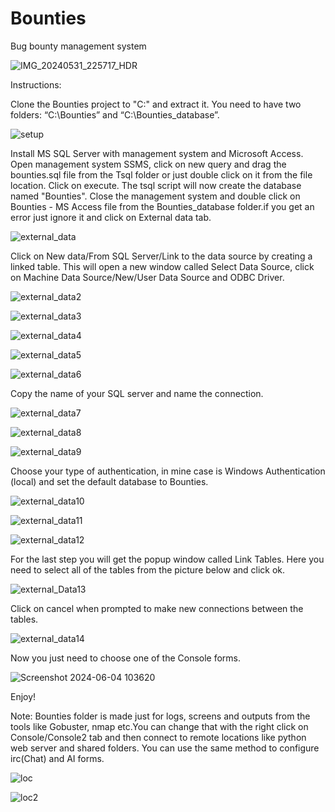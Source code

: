 # Bounties
Bug bounty management system

![IMG_20240531_225717_HDR](https://github.com/ValentaA/Bounties/assets/90060698/53bd3263-928d-4f96-b776-5b601d22c056)





Instructions:

Clone the Bounties project  to "C:\" and extract it. You need to have two folders: “C:\Bounties” and “C:\Bounties_database”.

![setup](https://github.com/ValentaA/Bounties/assets/90060698/12942481-f046-4e16-88ea-ec6a28038328)

Install MS SQL Server with management system and Microsoft Access. Open management system SSMS, click on new query and drag the bounties.sql file from the Tsql folder or just double click on it from the file location. Click on execute. The tsql script will now create the database named "Bounties". 
Close the management system and double click on Bounties - MS Access file from the Bounties_database folder.if you get an error just ignore it and click on External data tab. 

![external_data](https://github.com/ValentaA/Bounties/assets/90060698/e30cf956-8266-4574-b5dc-211d0932784a)

Click on New data/From SQL Server/Link to the data source by creating a linked table. This will open a new window called Select Data Source, click on Machine Data Source/New/User Data Source and ODBC Driver.

![external_data2](https://github.com/ValentaA/Bounties/assets/90060698/067d8724-e2a4-45bd-a718-218e06a1792c)

![external_data3](https://github.com/ValentaA/Bounties/assets/90060698/230bbe62-27f4-4968-9dfa-6d9dc2a13a5a)

![external_data4](https://github.com/ValentaA/Bounties/assets/90060698/788e3fef-cd1b-484f-a191-e09dae665c99)

![external_data5](https://github.com/ValentaA/Bounties/assets/90060698/c9e2ac8d-ca51-4e37-bff6-b183faba13cd)

![external_data6](https://github.com/ValentaA/Bounties/assets/90060698/6ab92b77-d7ab-480a-95e2-77239ddd0f92)

Copy  the name of your SQL server and name the connection.

![external_data7](https://github.com/ValentaA/Bounties/assets/90060698/fe984029-e5ad-4d94-9e5f-304cb0b729e9)

![external_data8](https://github.com/ValentaA/Bounties/assets/90060698/979f5a3b-663c-4ded-9063-dd9996fd9212)

![external_data9](https://github.com/ValentaA/Bounties/assets/90060698/28fd216e-54d9-4096-9e5e-9bf8d6d6cd84)

Choose your type of authentication, in mine case is Windows Authentication (local) and set the default database to Bounties. 

![external_data10](https://github.com/ValentaA/Bounties/assets/90060698/b7987b0f-66c7-4f49-8e2b-49db66c6ab39)

![external_data11](https://github.com/ValentaA/Bounties/assets/90060698/b732807e-ee1e-4bb9-b90b-e38ed0a46096)

![external_data12](https://github.com/ValentaA/Bounties/assets/90060698/536bb85a-d699-4ea4-af6c-8a8ea66bb872)

For the last step you will get the popup window called Link Tables. Here you need to select all of the tables from the picture below and click ok. 

![external_Data13](https://github.com/ValentaA/Bounties/assets/90060698/2ee458d8-17a3-444d-95ba-f0f66869a83b)

Click on cancel when prompted to make new connections between the tables.

![external_data14](https://github.com/ValentaA/Bounties/assets/90060698/0f388f79-45d1-4455-9c69-80e96bcd471b)

Now you just need to choose one of the Console forms.

![Screenshot 2024-06-04 103620](https://github.com/ValentaA/Bounties/assets/90060698/ab4e620f-f016-43e3-8d15-8f2b05c3ef86)

Enjoy!


Note: Bounties folder is made just for logs, screens and outputs from the tools like Gobuster, nmap etc.You can change that with the right click on Console/Console2 tab and then connect to remote locations like python web server and shared folders.
You can use the same method to configure irc(Chat) and AI forms.

![loc](https://github.com/ValentaA/Bounties/assets/90060698/331b3105-dbfc-4a32-973c-1dd41acce239)

![loc2](https://github.com/ValentaA/Bounties/assets/90060698/8a784029-067b-4d51-baf9-4b1c196543bd)


